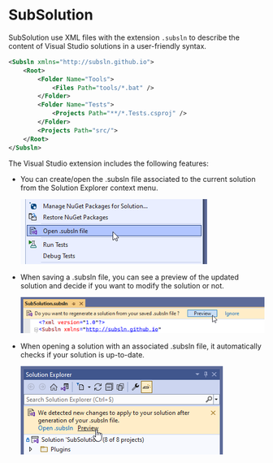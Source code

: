 # SubSolution

SubSolution use XML files with the extension `.subsln` to describe the content of Visual Studio solutions in a user-friendly syntax.

```xml
<Subsln xmlns="http://subsln.github.io">
    <Root>
        <Folder Name="Tools">
            <Files Path="tools/*.bat" />
        </Folder>
        <Folder Name="Tests">
            <Projects Path="**/*.Tests.csproj" />
        </Folder>
        <Projects Path="src/">
    </Root>
</Subsln>
```

The Visual Studio extension includes the following features:

- You can create/open the .subsln file associated to the current solution from the Solution Explorer context menu.

  ![Command](https://raw.githubusercontent.com/ReMinoer/SubSolution/master/Images/vs_command.png)

- When saving a .subsln file, you can see a preview of the updated solution and decide if you want to modify the solution or not.

  ![Save](https://raw.githubusercontent.com/ReMinoer/SubSolution/master/Images/vs_save.png)

- When opening a solution with an associated .subsln file, it automatically checks if your solution is up-to-date.

  ![Load](https://raw.githubusercontent.com/ReMinoer/SubSolution/master/Images/vs_load.png)

